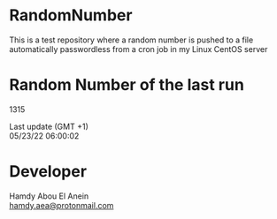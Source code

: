 # RandomNumber    
This is a test repository where a random number is pushed to a file automatically passwordless from a cron job in my Linux CentOS server    
# Random Number of the last run   
1315
      
Last update (GMT +1)    
05/23/22 06:00:02
# Developer    
Hamdy Abou El Anein   
hamdy.aea@protonmail.com
